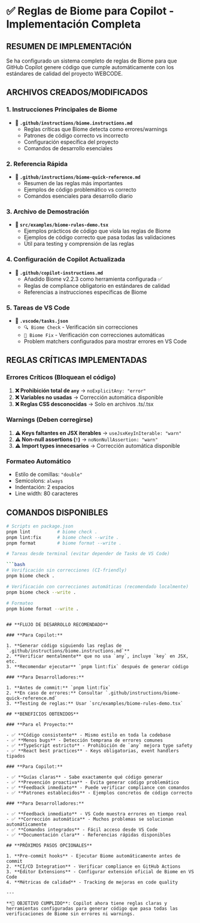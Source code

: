 # ✅ Reglas de Biome para Copilot - Implementación Completa

## **RESUMEN DE IMPLEMENTACIÓN**

Se ha configurado un sistema completo de reglas de Biome para que GitHub Copilot genere código que cumple automáticamente con los estándares de calidad del proyecto WEBCODE.

## **ARCHIVOS CREADOS/MODIFICADOS**

### 1. **Instrucciones Principales de Biome**

- **📁 `.github/instructions/biome.instructions.md`**
  - Reglas críticas que Biome detecta como errores/warnings
  - Patrones de código correcto vs incorrecto
  - Configuración específica del proyecto
  - Comandos de desarrollo esenciales

### 2. **Referencia Rápida**

- **📁 `.github/instructions/biome-quick-reference.md`**
  - Resumen de las reglas más importantes
  - Ejemplos de código problemático vs correcto
  - Comandos esenciales para desarrollo diario

### 3. **Archivo de Demostración**

- **📁 `src/examples/biome-rules-demo.tsx`**
  - Ejemplos prácticos de código que viola las reglas de Biome
  - Ejemplos de código correcto que pasa todas las validaciones
  - Útil para testing y comprensión de las reglas

### 4. **Configuración de Copilot Actualizada**

- **📁 `.github/copilot-instructions.md`**
  - Añadido Biome v2.2.3 como herramienta configurada ✅
  - Reglas de compliance obligatorio en estándares de calidad
  - Referencias a instrucciones específicas de Biome

### 5. **Tareas de VS Code**

- **📁 `.vscode/tasks.json`**
  - `🔍 Biome Check` - Verificación sin correcciones
  - `🔧 Biome Fix` - Verificación con correcciones automáticas
  - Problem matchers configurados para mostrar errores en VS Code

## **REGLAS CRÍTICAS IMPLEMENTADAS**

### **Errores Críticos (Bloquean el código)**

1. **❌ Prohibición total de `any`** → `noExplicitAny: "error"`
2. **❌ Variables no usadas** → Corrección automática disponible
3. **❌ Reglas CSS desconocidas** → Solo en archivos .ts/.tsx

### **Warnings (Deben corregirse)**

1. **⚠️ Keys faltantes en JSX iterables** → `useJsxKeyInIterable: "warn"`
2. **⚠️ Non-null assertions (`!`)** → `noNonNullAssertion: "warn"`
3. **⚠️ Import types innecesarios** → Corrección automática disponible

### **Formateo Automático**

- Estilo de comillas: `"double"`
- Semicolons: `always`
- Indentación: 2 espacios
- Line width: 80 caracteres

## **COMANDOS DISPONIBLES**

````bash
# Scripts en package.json
pnpm lint          # biome check .
pnpm lint:fix      # biome check --write .
pnpm format        # biome format --write .

# Tareas desde terminal (evitar depender de Tasks de VS Code)

```bash
# Verificación sin correcciones (CI-friendly)
pnpm biome check .

# Verificación con correcciones automáticas (recomendado localmente)
pnpm biome check --write .

# Formateo
pnpm biome format --write .
````

```

## **FLUJO DE DESARROLLO RECOMENDADO**

### **Para Copilot:**

1. **Generar código siguiendo las reglas de `.github/instructions/biome.instructions.md`**
2. **Verificar mentalmente** que no usa `any`, incluye `key` en JSX, etc.
3. **Recomendar ejecutar** `pnpm lint:fix` después de generar código

### **Para Desarrolladores:**

1. **Antes de commit:** `pnpm lint:fix`
2. **En caso de errores:** Consultar `.github/instructions/biome-quick-reference.md`
3. **Testing de reglas:** Usar `src/examples/biome-rules-demo.tsx`

## **BENEFICIOS OBTENIDOS**

### **Para el Proyecto:**

- ✅ **Código consistente** - Mismo estilo en toda la codebase
- ✅ **Menos bugs** - Detección temprana de errores comunes
- ✅ **TypeScript estricto** - Prohibición de `any` mejora type safety
- ✅ **React best practices** - Keys obligatorias, event handlers tipados

### **Para Copilot:**

- ✅ **Guías claras** - Sabe exactamente qué código generar
- ✅ **Prevención proactiva** - Evita generar código problemático
- ✅ **Feedback inmediato** - Puede verificar compliance con comandos
- ✅ **Patrones establecidos** - Ejemplos concretos de código correcto

### **Para Desarrolladores:**

- ✅ **Feedback inmediato** - VS Code muestra errores en tiempo real
- ✅ **Corrección automática** - Muchos problemas se solucionan automáticamente
- ✅ **Comandos integrados** - Fácil acceso desde VS Code
- ✅ **Documentación clara** - Referencias rápidas disponibles

## **PRÓXIMOS PASOS OPCIONALES**

1. **Pre-commit hooks** - Ejecutar Biome automáticamente antes de commit
2. **CI/CD Integration** - Verificar compliance en GitHub Actions
3. **Editor Extensions** - Configurar extensión oficial de Biome en VS Code
4. **Métricas de calidad** - Tracking de mejoras en code quality

---

**🎯 OBJETIVO CUMPLIDO**: Copilot ahora tiene reglas claras y herramientas configuradas para generar código que pasa todas las verificaciones de Biome sin errores ni warnings.
```
